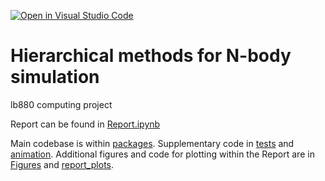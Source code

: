 [![Open in Visual Studio Code](https://classroom.github.com/assets/open-in-vscode-c66648af7eb3fe8bc4f294546bfd86ef473780cde1dea487d3c4ff354943c9ae.svg)](https://classroom.github.com/online_ide?assignment_repo_id=10330944&assignment_repo_type=AssignmentRepo)
# Hierarchical methods for N-body simulation

lb880 computing project

Report can be found in [Report.ipynb](Report.ipynb)

Main codebase is within [packages](packages). 
Supplementary code in [tests](tests) and [animation](animation). 
Additional figures and code for plotting within the Report are in [Figures](Figures) and [report_plots](report_plots). 

